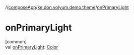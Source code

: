 //[composeApp](../../index.md)/[ke.don.volyum.demo.theme](index.md)/[onPrimaryLight](on-primary-light.md)

# onPrimaryLight

[common]\
val [onPrimaryLight](on-primary-light.md): [Color](https://developer.android.com/reference/kotlin/androidx/compose/ui/graphics/Color.html)